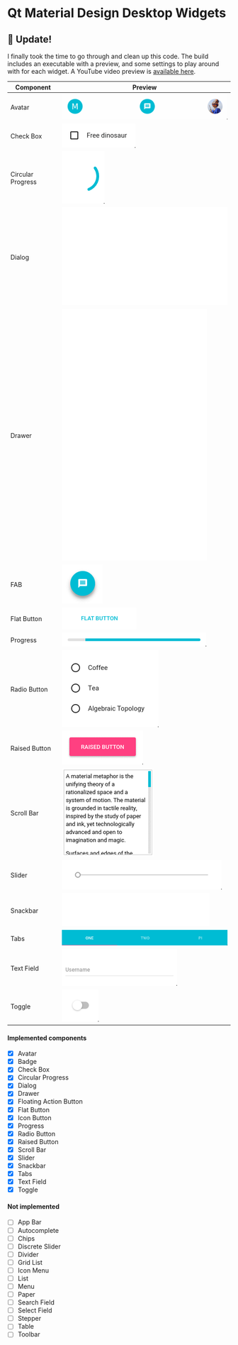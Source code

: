 # Qt Material Design Desktop Widgets

## :hatched_chick: Update!

I finally took the time to go through and clean up this code. The build includes an executable with a preview, and some settings to play around with for each widget. A YouTube video preview is [available here](http://www.youtube.com/watch?v=21UMeNVBPU4).

Component         | Preview                                                         
----------------- | ------------------------------------------------  
Avatar            | ![Avatar](gifs/avatar.gif)                        
Check Box         | ![Check Box](gifs/checkbox.gif)                   
Circular Progress | ![Circular Progressj](gifs/circularprogress.gif)  
Dialog            | ![Dialog](gifs/dialog.gif)                        
Drawer            | ![Drawer](gifs/drawer.gif)                        
FAB               | ![FAB](gifs/fab.gif)                              
Flat Button       | ![Flat Button](gifs/flatbutton.gif)               
Progress          | ![Progress](gifs/progress.gif)                    
Radio Button      | ![Radio Button](gifs/radiobutton.gif)             
Raised Button     | ![Raised Button](gifs/raisedbutton.gif)           
Scroll Bar        | ![Scroll Bar](gifs/scrollbar.gif)                 
Slider            | ![Slider](gifs/slider.gif)                        
Snackbar          | ![Snackbar](gifs/snackbar.gif)                    
Tabs              | ![Tabs](gifs/tabs.gif)                           
Text Field        | ![Text Field](gifs/textfield.gif)                 
Toggle            | ![checkbox](gifs/toggle.gif)                      

#### Implemented components

- [x] Avatar
- [x] Badge
- [x] Check Box
- [x] Circular Progress
- [x] Dialog
- [x] Drawer
- [x] Floating Action Button
- [x] Flat Button
- [x] Icon Button
- [x] Progress
- [x] Radio Button
- [x] Raised Button
- [x] Scroll Bar
- [x] Slider
- [x] Snackbar
- [x] Tabs
- [x] Text Field
- [x] Toggle

#### Not implemented 

- [ ] App Bar
- [ ] Autocomplete
- [ ] Chips
- [ ] Discrete Slider
- [ ] Divider
- [ ] Grid List
- [ ] Icon Menu
- [ ] List
- [ ] Menu
- [ ] Paper
- [ ] Search Field
- [ ] Select Field
- [ ] Stepper
- [ ] Table
- [ ] Toolbar
